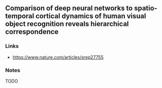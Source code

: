 ## Comparison of deep neural networks to spatio-temporal cortical dynamics of human visual object recognition reveals hierarchical correspondence

### Links

* https://www.nature.com/articles/srep27755

### Notes

TODO

